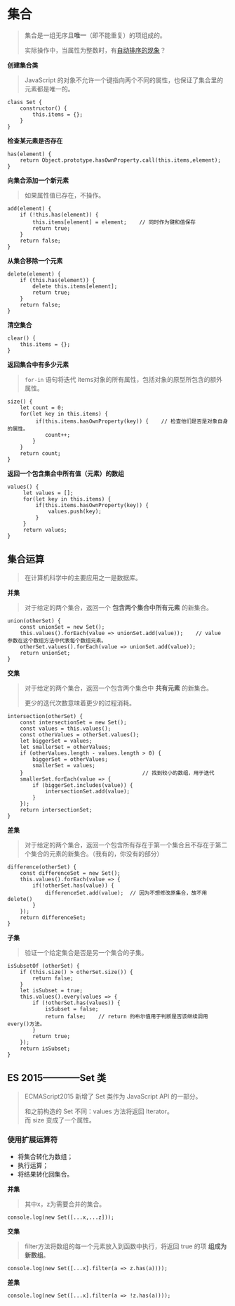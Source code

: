 # 集合  
> 集合是一组无序且**唯一**（即不能重复）的项组成的。
> 
> 实际操作中，当属性为整数时，有[自动排序的现象](https://blog.csdn.net/ccnacyq/article/details/109172104)？  

**创建集合类**  
> JavaScript 的对象不允许一个键指向两个不同的属性，也保证了集合里的元素都是唯一的。  
```
class Set {
    constructor() {
        this.items = {};
    } 
} 
```  
**检查某元素是否存在**  
```
has(element) {
    return Object.prototype.hasOwnProperty.call(this.items,element);
}
```  
**向集合添加一个新元素**  
> 如果属性值已存在，不操作。  
```
add(element) {
    if (!this.has(element)) {             
        this.items[element] = element;    // 同时作为键和值保存
        return true;
    }
    return false;
}
```  
**从集合移除一个元素**  
```
delete(element) {
    if (this.has(element)) {
        delete this.items[element];
        return true;
    }
    return false;
}
```  
**清空集合**  
```
clear() {
    this.items = {};
}
```  
**返回集合中有多少元素**  
> `for-in` 语句将迭代 items对象的所有属性，包括对象的原型所包含的额外属性。  
```
size() {
    let count = 0;
    for(let key in this.items) {    
         if(this.items.hasOwnProperty(key)) {    // 检查他们是否是对象自身的属性。
            count++;
        }
    }
    return count;
}
```   
**返回一个包含集合中所有值（元素）的数组**  
```
values() {
     let values = [];
     for(let key in this.items) {
         if(this.items.hasOwnProperty(key)) {
             values.push(key);
         }
     }
     return values;
}
```

## 集合运算  
> 在计算机科学中的主要应用之一是数据库。  

**并集**  
> 对于给定的两个集合，返回一个 **包含两个集合中所有元素** 的新集合。  
```
union(otherSet) {
    const unionSet = new Set();
    this.values().forEach(value => unionSet.add(value));    // value 参数在这个数组方法中代表每个数组元素。
    otherSet.values().forEach(value => unionSet.add(value));    
    return unionSet;
}
```  
**交集**  
> 对于给定的两个集合，返回一个包含两个集合中 **共有元素** 的新集合。  
> 
> 更少的迭代次数意味着更少的过程消耗。
```
intersection(otherSet) {
    const intersectionSet = new Set();
    const values = this.values();
    const otherValues = otherSet.values();
    let biggerSet = values;
    let smallerSet = otherValues;
    if (otherValues.length - values.length > 0) {
        biggerSet = otherValues;
        smallerSet = values;
    }                                      // 找到较小的数组，用于迭代
    smallerSet.forEach(value => {
        if (biggerSet.includes(value)) { 
            intersectionSet.add(value);
        }
    });
    return intersectionSet;
}
```  
**差集**  
> 对于给定的两个集合，返回一个包含所有存在于第一个集合且不存在于第二个集合的元素的新集合。（我有的，你没有的部分）  
```
difference(otherSet) {
    const differenceSet = new Set();
    this.values().forEach(value => {
        if(!otherSet.has(value)) {
            differenceSet.add(value);  // 因为不想修改原集合，故不用 delete()
        }
    });
    return differenceSet;
}
```  
**子集**  
> 验证一个给定集合是否是另一个集合的子集。  
```
isSubsetOf (otherSet) {
    if (this.size() > otherSet.size()) {
        return false;
    }
    let isSubset = true;
    this.values().every(values => {
        if (!otherSet.has(values)) {
            isSubset = false;
            return false;    // return 的布尔值用于判断是否该继续调用every()方法。
        }
        return true;
    });
    return isSubset;
}
```

## ES 2015————Set 类  
> ECMAScript2015 新增了 Set 类作为 JavaScript API 的一部分。
> 
> 和之前构造的 Set 不同：values 方法将返回 Iterator。  
> 而 size 变成了一个属性。  


### 使用扩展运算符   
- 将集合转化为数组；  
- 执行运算；  
- 将结果转化回集合。  

**并集**  
> 其中x，z为需要合并的集合。
```
console.log(new Set([...x,...z]));  
```  
**交集**  
> filter方法将数组的每一个元素放入到函数中执行，将返回 true 的项 **组成为新数组**。
```
console.log(new Set([...x].filter(a => z.has(a)))); 
```  
**差集**  
```
console.log(new Set([...x].filter(a => !z.has(a))));
```
